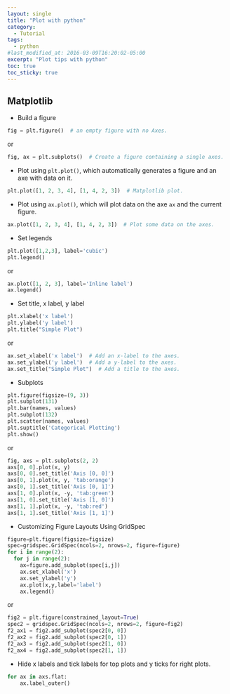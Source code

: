 ```yaml
---
layout: single
title: "Plot with python"
category:
  - Tutorial
tags:
  - python
#last_modified_at: 2016-03-09T16:20:02-05:00
excerpt: "Plot tips with python"
toc: true
toc_sticky: true
---
```




## Matplotlib
* Build a figure
```python
fig = plt.figure()  # an empty figure with no Axes.
```
or
```python
fig, ax = plt.subplots()  # Create a figure containing a single axes.
```
* Plot using `plt.plot()`, which automatically generates a figure and an axe with data on it.
```python
plt.plot([1, 2, 3, 4], [1, 4, 2, 3])  # Matplotlib plot.
```

* Plot using  `ax.plot()`, which will plot data on the axe `ax` and the current figure.
```python
ax.plot([1, 2, 3, 4], [1, 4, 2, 3])  # Plot some data on the axes.
```

* Set legends
```python
plt.plot([1,2,3], label='cubic')
plt.legend()
```
or
```python
ax.plot([1, 2, 3], label='Inline label')
ax.legend()
```


* Set title, x label, y label
```python
plt.xlabel('x label')
plt.ylabel('y label')
plt.title("Simple Plot")
```
or
```python
ax.set_xlabel('x label')  # Add an x-label to the axes.
ax.set_ylabel('y label')  # Add a y-label to the axes.
ax.set_title("Simple Plot")  # Add a title to the axes.
```

* Subplots
```python
plt.figure(figsize=(9, 3))
plt.subplot(131)
plt.bar(names, values)
plt.subplot(132)
plt.scatter(names, values)
plt.suptitle('Categorical Plotting')
plt.show()
```
or

```python
fig, axs = plt.subplots(2, 2)
axs[0, 0].plot(x, y)
axs[0, 0].set_title('Axis [0, 0]')
axs[0, 1].plot(x, y, 'tab:orange')
axs[0, 1].set_title('Axis [0, 1]')
axs[1, 0].plot(x, -y, 'tab:green')
axs[1, 0].set_title('Axis [1, 0]')
axs[1, 1].plot(x, -y, 'tab:red')
axs[1, 1].set_title('Axis [1, 1]')
```
* Customizing Figure Layouts Using GridSpec
```python
figure=plt.figure(figsize=figsize)
spec=gridspec.GridSpec(ncols=2, nrows=2, figure=figure)
for i in range(2):
  for j in range(2):
    ax=figure.add_subplot(spec[i,j])
    ax.set_xlabel('x')
    ax.set_ylabel('y')
    ax.plot(x,y,label='label')
    ax.legend()
```

or
```python
fig2 = plt.figure(constrained_layout=True)
spec2 = gridspec.GridSpec(ncols=2, nrows=2, figure=fig2)
f2_ax1 = fig2.add_subplot(spec2[0, 0])
f2_ax2 = fig2.add_subplot(spec2[0, 1])
f2_ax3 = fig2.add_subplot(spec2[1, 0])
f2_ax4 = fig2.add_subplot(spec2[1, 1])
```



* Hide x labels and tick labels for top plots and y ticks for right plots.
```python
for ax in axs.flat:
    ax.label_outer()
```
